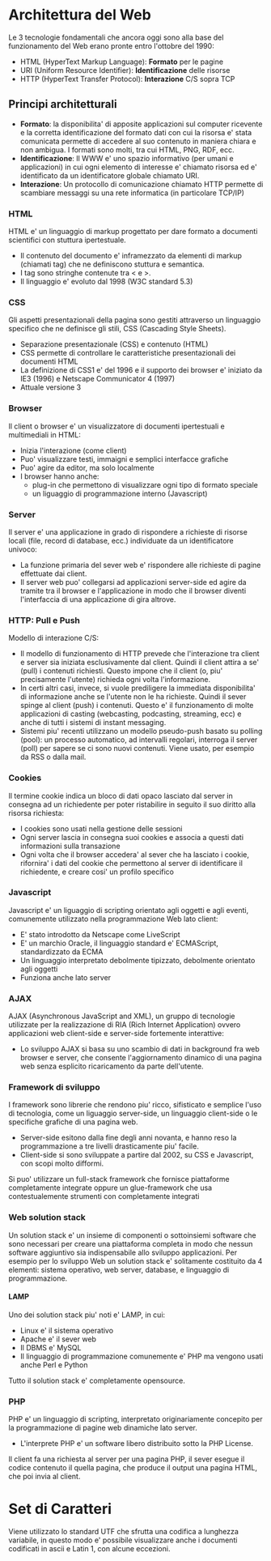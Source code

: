 # Architettura del Web

Le 3 tecnologie fondamentali che ancora oggi sono alla base del funzionamento del Web erano pronte entro l'ottobre del 1990:
- HTML (HyperText Markup Language): **Formato** per le pagine
- URI (Uniform Resource Identifier): **Identificazione** delle risorse
- HTTP (HyperText Transfer Protocol): **Interazione** C/S sopra TCP

## Principi architetturali

- **Formato**: la disponibilita' di apposite applicazioni sul computer ricevente e la corretta identificazione del formato dati con cui la risorsa e' stata comunicata permette di accedere al suo contenuto in maniera chiara e non ambigua. I formati sono molti, tra cui HTML, PNG, RDF, ecc.
- **Identificazione**: Il WWW e' uno spazio informativo (per umani e applicazioni) in cui ogni elemento di interesse e' chiamato risorsa ed e' identificato da un identificatore globale chiamato URI.
- **Interazione**: Un protocollo di comunicazione chiamato HTTP permette di scambiare messaggi su una rete informatica (in particolare TCP/IP)

### HTML

HTML e' un linguaggio di markup progettato per dare formato a documenti scientifici con stuttura ipertestuale.
- Il contenuto del documento e' inframezzato da elementi di markup (chiamati tag) che ne definiscono stuttura e semantica.
- I tag sono stringhe contenute tra < e >.
- Il linguaggio e' evoluto dal 1998 (W3C standard 5.3)

### CSS

Gli aspetti presentazionali della pagina sono gestiti attraverso un linguaggio specifico che ne definisce gli stili, CSS (Cascading Style Sheets).
- Separazione presentazionale (CSS) e contenuto (HTML)
- CSS permette di controllare le caratteristiche presentazionali dei documenti HTML
- La definizione di CSS1 e' del 1996 e il supporto dei browser e' iniziato da IE3 (1996) e Netscape Communicator 4 (1997)
- Attuale versione 3

### Browser

Il client o browser e' un visualizzatore di documenti ipertestuali e multimediali in HTML:
- Inizia l'interazione (come client)
- Puo' visualizzare testi, immaigni e semplici interfacce grafiche
- Puo' agire da editor, ma solo localmente
- I browser hanno anche:
	- plug-in che permettono di visualizzare ogni tipo di formato speciale
	- un liguaggio di programmazione interno (Javascript)

### Server

Il server e' una applicazione in grado di rispondere a richieste di risorse locali (file, record di database, ecc.) individuate da un identificatore univoco:
- La funzione primaria del sever web e' rispondere alle richieste di pagine effettuate dai client.
- Il server web puo' collegarsi ad applicazioni server-side ed agire da tramite tra il browser e l'applicazione in modo che il browser diventi l'interfaccia di una applicazione di gira altrove.

### HTTP: Pull e Push

Modello di interazione C/S:
- Il modello di funzionamento di HTTP prevede che l'interazione tra client e server sia iniziata esclusivamente dal client. Quindi il client attira a se' (pull) i contenuti richiesti. Questo impone che il client (o, piu' precisamente l'utente) richieda ogni volta l'informazione.
- In certi altri casi, invece, si vuole prediligere la immediata disponibilita' di informazione anche se l'utente non le ha richieste. Quindi il sever spinge al client (push) i contenuti. Questo e' il funzionamento di molte applicazioni di casting (webcasting, podcasting, streaming, ecc) e anche di tutti i sistemi di instant messaging.
- Sistemi piu' recenti utilizzano un modello pseudo-push basato su polling (pool): un processo automatico, ad intervalli regolari, interroga il server (poll) per sapere se ci sono nuovi contenuti. Viene usato, per esempio da RSS o dalla mail.

### Cookies

Il termine cookie indica un bloco di dati opaco lasciato dal server in consegna ad un richiedente per poter ristabilire in seguito il suo diritto alla risorsa richiesta:
- I cookies sono usati nella gestione delle sessioni
- Ogni server lascia in consegna suoi cookies e associa a questi dati informazioni sulla transazione
- Ogni volta che il browser accedera' al sever che ha lasciato i cookie, rifornira' i dati del cookie che permettono al server di identificare il richiedente, e creare cosi' un profilo specifico

### Javascript

Javascript e' un liguaggio di scripting orientato agli oggetti e agli eventi, comunemente utilizzato nella programmazione Web lato client:
- E' stato introdotto da Netscape come LiveScript
- E' un marchio Oracle, il linguaggio standard e' ECMAScript, standardizzato da ECMA
- Un linguaggio interpretato debolmente tipizzato, debolmente orientato agli oggetti
- Funziona anche lato server

### AJAX

AJAX (Asynchronous JavaScript and XML), un gruppo di tecnologie utilizzate per la realizzazione di RIA (Rich Internet Application) ovvero applicazioni web client-side e server-side fortemente interattive:
- Lo sviluppo AJAX si basa su uno scambio di dati in background fra web browser e server, che consente l'aggiornamento dinamico di una pagina web senza esplicito ricaricamento da parte dell'utente.

### Framework di sviluppo

I framework sono librerie che rendono piu' ricco, sifisticato e semplice l'uso di tecnologia, come un liguaggio server-side, un linguaggio client-side o le specifiche grafiche di una pagina web.
- Server-side esitono dalla fine degli anni novanta, e hanno reso la programmazione a tre livelli drasticamente piu' facile.
- Client-side si sono sviluppate a partire dal 2002, su CSS e Javascript, con scopi molto difformi.

Si puo' utilizzare un full-stack framework che fornisce piattaforme completamente integrate oppure un glue-framework che usa contestualemente strumenti con completamente integrati

### Web solution stack

Un solution stack e' un insieme di componenti o sottoinsiemi software che sono necessari per creare una piattaforma completa in modo che nessun software aggiuntivo sia indispensabile allo sviluppo applicazioni.
Per esempio per lo sviluppo Web un solution stack e' solitamente costituito da 4 elementi: sistema operativo, web server, database, e linguaggio di programmazione.

#### LAMP

Uno dei solution stack piu' noti e' LAMP, in cui:
- Linux e' il sistema operativo
- Apache e' il sever web
- Il DBMS e' MySQL
- Il linguaggio di programmazione comunemente e' PHP ma vengono usati anche Perl e Python

Tutto il solution stack e' completamente opensource.

### PHP

PHP e' un linguaggio di scripting, interpretato originariamente concepito per la programmazione di pagine web dinamiche lato server.
- L'interprete PHP e' un software libero distribuito sotto la PHP License.

Il client fa una richiesta al server per una pagina PHP, il sever esegue il codice contenuto il quella pagina, che produce il output una pagina HTML, che poi invia al client.

# Set di Caratteri

Viene utilizzato lo standard UTF che sfrutta una codifica a lunghezza variabile, in questo modo e' possibile visualizzare anche i documenti codificati in ascii e Latin 1, con alcune eccezioni.